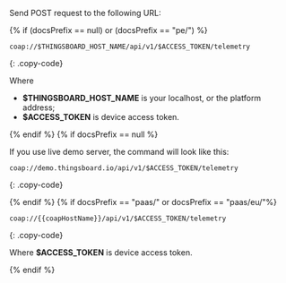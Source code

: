 Send POST request to the following URL:

{% if (docsPrefix == null) or (docsPrefix == "pe/") %}
```shell
coap://$THINGSBOARD_HOST_NAME/api/v1/$ACCESS_TOKEN/telemetry
```
{: .copy-code}

Where
- **$THINGSBOARD_HOST_NAME** is your localhost, or the platform address;
- **$ACCESS_TOKEN** is device access token.

{% endif %}
{% if docsPrefix == null %}

If you use live demo server, the command will look like this:

```shell
coap://demo.thingsboard.io/api/v1/$ACCESS_TOKEN/telemetry
```
{: .copy-code}

{% endif %}
{% if docsPrefix == "paas/" or docsPrefix == "paas/eu/"%}

```shell
coap://{{coapHostName}}/api/v1/$ACCESS_TOKEN/telemetry
```
{: .copy-code}

Where **$ACCESS_TOKEN** is device access token.

{% endif %}
